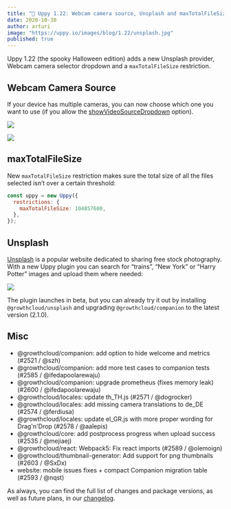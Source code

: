 ```yaml
---
title: "🎃 Uppy 1.22: Webcam camera source, Unsplash and maxTotalFileSize"
date: 2020-10-30
author: arturi
image: "https://uppy.io/images/blog/1.22/unsplash.jpg"
published: true
---
```


Uppy 1.22 (the spooky Halloween edition) adds a new Unsplash provider, Webcam camera selector dropdown and a `maxTotalFileSize` restriction.

<!--more-->

## Webcam Camera Source

If your device has multiple cameras, you can now choose which one you want to use (if you allow the [showVideoSourceDropdown](https://uppy.io/docs/webcam/#showVideoSourceDropdown-false) option).

![](/images/blog/1.22/webcam-dropdown-full.png)

![](/images/blog/1.22/webcam-dropdown-short.png)

## maxTotalFileSize

New `maxTotalFileSize` restriction makes sure the total size of all the files selected isn’t over a certain threshold:

```js
const uppy = new Uppy({
  restrictions: {
    maxTotalFileSize: 104857600,
  },
});
```

## Unsplash

[Unsplash](https://unsplash.com/) is a popular website dedicated to sharing free stock photography. With a new Uppy plugin you can search for “trains”, “New York” or “Harry Potter” images and upload them where needed:

![](/images/blog/1.22/unsplash.jpg)

The plugin launches in beta, but you can already try it out by installing `@growthcloud/unsplash` and upgrading `@growthcloud/companion` to the latest version (2.1.0).

## Misc

- @growthcloud/companion: add option to hide welcome and metrics (#2521 / @szh)
- @growthcloud/companion: add more test cases to companion tests (#2585 / @ifedapoolarewaju)
- @growthcloud/companion: upgrade prometheus (fixes memory leak) (#2600 / @ifedapoolarewaju)
- @growthcloud/locales: update th_TH.js (#2571 / @dogrocker)
- @growthcloud/locales: add missing camera translations to de_DE (#2574 / @ferdiusa)
- @growthcloud/locales: update el_GR.js with more proper wording for Drag'n'Drop (#2578 / @aalepis)
- @growthcloud/core: add postprocess progress when upload success (#2535 / @mejiaej)
- @growthcloud/react: Webpack5: Fix react imports (#2589 / @olemoign)
- @growthcloud/thumbnail-generator: Add support for png thumbnails (#2603 / @SxDx)
- website: mobile issues fixes + compact Companion migration table (#2593 / @nqst)

As always, you can find the full list of changes and package versions, as well as future plans, in our [changelog](https://github.com/transloadit/uppy/blob/master/CHANGELOG.md).
